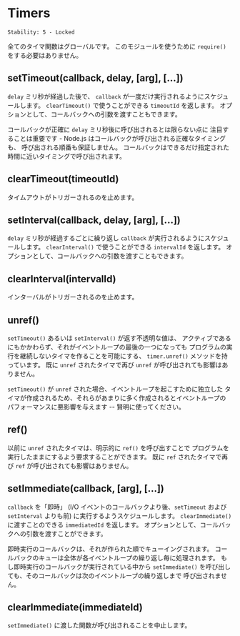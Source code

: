 # Timers

    Stability: 5 - Locked

<!--
All of the timer functions are globals.  You do not need to `require()`
this module in order to use them.
-->

全てのタイマ関数はグローバルです。
このモジュールを使うために `require()` をする必要はありません。

## setTimeout(callback, delay, [arg], [...])

<!--
To schedule execution of a one-time `callback` after `delay` milliseconds. Returns a
`timeoutId` for possible use with `clearTimeout()`. Optionally you can
also pass arguments to the callback.
-->

`delay` ミリ秒が経過した後で、
`callback` が一度だけ実行されるようにスケジュールします。
`clearTimeout()` で使うことができる `timeoutId` を返します。
オプションとして、コールバックへの引数を渡すこともできます。

<!--
It is important to note that your callback will probably not be called in exactly
`delay` milliseconds - Node.js makes no guarantees about the exact timing of when
the callback will fire, nor of the ordering things will fire in. The callback will
be called as close as possible to the time specified.
-->

コールバックが正確に `delay` ミリ秒後に呼び出されるとは限らない点に
注目することは重要です - 
Node.js はコールバックが呼び出される正確なタイミングも、
呼び出される順番も保証しません。
コールバックはできるだけ指定された時間に近いタイミングで呼び出されます。

## clearTimeout(timeoutId)

<!--
Prevents a timeout from triggering.
-->

タイムアウトがトリガーされるのを止めます。

## setInterval(callback, delay, [arg], [...])

<!--
To schedule the repeated execution of `callback` every `delay` milliseconds.
Returns a `intervalId` for possible use with `clearInterval()`. Optionally
you can also pass arguments to the callback.
-->

`delay` ミリ秒が経過するごとに繰り返し `callback` が実行されるようにスケジュールします。
`clearInterval()` で使うことができる `intervalId` を返します。
オプションとして、コールバックへの引数を渡すこともできます。

## clearInterval(intervalId)

<!--
Stops a interval from triggering.
-->

インターバルがトリガーされるのを止めます。

## unref()

<!--
The opaque value returned by `setTimeout` and `setInterval` also has the method
`timer.unref()` which will allow you to create a timer that is active but if
it is the only item left in the event loop won't keep the program running.
If the timer is already `unref`d calling `unref` again will have no effect.
-->

`setTimeout()` あるいは `setInterval()` が返す不透明な値は、
アクティブであるにもかかわらず、それがイベントループの最後の一つになっても
プログラムの実行を継続しないタイマを作ることを可能にする、
`timer.unref()` メソッドを持っています。
既に `unref` されたタイマで再び `unref` が呼び出されても影響はありません。

<!--
In the case of `setTimeout` when you `unref` you create a separate timer that
will wakeup the event loop, creating too many of these may adversely effect
event loop performance -- use wisely.
-->

`setTimeout()` が `unref` された場合、イベントループを起こすために独立した
タイマが作成されるため、それらがあまりに多く作成されるとイベントループの
パフォーマンスに悪影響を与えます -- 賢明に使ってください。

## ref()

<!--
If you had previously `unref()`d a timer you can call `ref()` to explicitly
request the timer hold the program open. If the timer is already `ref`d calling
`ref` again will have no effect.
-->

以前に `unref` されたタイマは、明示的に `ref()` を呼び出すことで
プログラムを実行したままにするよう要求することができます。
既に `ref` されたタイマで再び `ref` が呼び出されても影響はありません。

## setImmediate(callback, [arg], [...])

<!--
To schedule the "immediate" execution of `callback` after I/O events
callbacks and before `setTimeout` and `setInterval` . Returns an
`immediateId` for possible use with `clearImmediate()`. Optionally you
can also pass arguments to the callback.
-->

`callback` を「即時」 (I/O イベントのコールバックより後、`setTimeout` および
`setInterval` よりも前) に実行するようスケジュールします。
`clearImmediate()` に渡すことのできる `immediatedId` を返します。
オプションとして、コールバックへの引数を渡すことができます。

<!--
Callbacks for immediates are queued in the order in which they were created.
The entire callback queue is processed every event loop iteration. If you queue
an immediate from a inside an executing callback that immediate won't fire
until the next event loop iteration.
-->

即時実行のコールバックは、それが作られた順でキューイングされます。
コールバックのキューは全体が各イベントループの繰り返し毎に処理されます。
もし即時実行のコールバックが実行されている中から `setImmediate()`
を呼び出しても、そのコールバックは次のイベントループの繰り返しまで
呼び出されません。

## clearImmediate(immediateId)

<!--
Stops an immediate from triggering.
-->

`setImmediate()` に渡した関数が呼び出されることを中止します。
